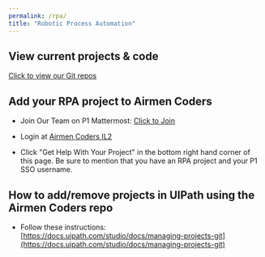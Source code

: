 ```yaml
---
permalink: /rpa/
title: "Robotic Process Automation"
---
```


## View current projects & code
[Click to view our Git repos](https://code.il2.dsop.io/tron/products/AirmenCoders/rpa)

## Add your RPA project to Airmen Coders

* Join Our Team on P1 Mattermost: [Click to Join](https://chat.collab.cdl.af.mil/signup_user_complete/?id=xkscstdipfgp8q76p798gc1xch)

* Login at [Airmen Coders IL2](https://code.il2.dsop.io/tron/products/AirmenCoders/rpa)

* Click "Get Help With Your Project" in the bottom right hand corner of this page. Be sure to mention that you have an RPA project and your P1 SSO username.


## How to add/remove projects in UIPath using the Airmen Coders repo

* Follow these instructions: [https://docs.uipath.com/studio/docs/managing-projects-git](https://docs.uipath.com/studio/docs/managing-projects-git)


<script type="text/javascript" src="https://jira.il2.dsop.io/s/d41d8cd98f00b204e9800998ecf8427e-CDN/-cd1e9/810001/6411e0087192541a09d88223fb51a6a0/2.2.4.7/_/download/batch/com.atlassian.plugins.jquery:jquery/com.atlassian.plugins.jquery:jquery.js?collectorId=92403d4d"></script><script type="text/javascript" src="https://jira.il2.dsop.io/s/c717ea36400ed7a84303a68988bb7b64-T/-cd1e9/810001/6411e0087192541a09d88223fb51a6a0/4.0.1/_/download/batch/com.atlassian.jira.collector.plugin.jira-issue-collector-plugin:issuecollector/com.atlassian.jira.collector.plugin.jira-issue-collector-plugin:issuecollector.js?locale=en-US&collectorId=92403d4d"></script>